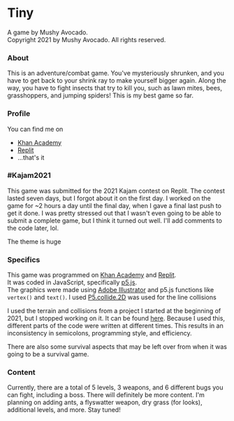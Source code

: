 # Tiny

A game by Mushy Avocado.  
Copyright 2021 by Mushy Avocado. All rights reserved.

### About

This is an adventure/combat game. You've mysteriously shrunken, and you have to get back to your shrink ray to make yourself bigger again. Along the way, you have to fight insects that try to kill you, such as lawn mites, bees, grasshoppers, and jumping spiders! This is my best game so far.

### Profile

You can find me on  
* [Khan Academy](https://www.khanacademy.org/profile/MushyAvocado/projects)
* [Replit](https://replit.com/@MushyAvocado)
* ...that's it

### #Kajam2021

This game was submitted for the 2021 Kajam contest on Replit. The contest lasted seven days, but I forgot about it on the first day.  I worked on the game for ~2 hours a day until the final day, when I gave a final last push to get it done. I was pretty stressed out that I wasn't even going to be able to submit a complete game, but I think it turned out well. I'll add comments to the code later, lol.

The theme is huge

### Specifics

This game was programmed on [Khan Academy](https://khanacademy.org) and [Replit](https://replit.com).  
It was coded in JavaScript, specifically [p5.js](https://p5js.org/).  
The graphics were made using [Adobe Illustrator](https://www.adobe.com/products/illustrator.html) and p5.js functions like `vertex()` and `text()`.
I used [P5.collide.2D](https://github.com/bmoren/p5.collide2D) was used for the line collisions  

I used the terrain and collisions from a project I started at the beginning of 2021, but I stopped working on it. It can be found [here](https://khanacademy.org/cs/i/5182406083952640). Because I used this, different parts of the code were written at different times. This results in an inconsistency in semicolons, programming style, and efficiency.

There are also some survival aspects that may be left over from when it was going to be a survival game.

### Content

Currently, there are a total of 5 levels, 3 weapons, and 6 different bugs you can fight, including a boss. There will definitely be more content. I'm planning on adding ants, a flyswatter weapon, dry grass (for looks), additional levels, and more. Stay tuned!
